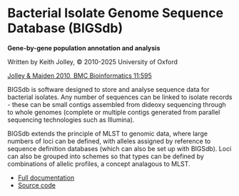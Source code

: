 Bacterial Isolate Genome Sequence Database (BIGSdb)
===================================================
**Gene-by-gene population annotation and analysis**

Written by Keith Jolley, © 2010-2025 University of Oxford

<a href="https://www.biomedcentral.com/1471-2105/11/595">Jolley & Maiden 2010, BMC Bioinformatics 11:595</a>

BIGSdb is software designed to store and analyse sequence data for bacterial
isolates. Any number of sequences can be linked to isolate records - these
can be small contigs assembled from dideoxy sequencing through to whole genomes
(complete or multiple contigs generated from parallel sequencing technologies
such as Illumina).

BIGSdb extends the principle of MLST to genomic data, where large numbers of 
loci can be defined, with alleles assigned by reference to sequence definition 
databases (which can also be set up with BIGSdb). Loci can also be grouped into
schemes so that types can be defined by combinations of allelic profiles, a
concept analagous to MLST.

* [Full documentation](https://bigsdb.readthedocs.io)
* [Source code](https://github.com/kjolley/bigsdb/)
